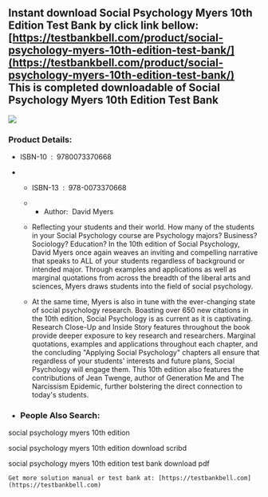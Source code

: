 Instant download **Social Psychology Myers 10th Edition Test Bank** by click link bellow:  
[https://testbankbell.com/product/social-psychology-myers-10th-edition-test-bank/](https://testbankbell.com/product/social-psychology-myers-10th-edition-test-bank/)  
This is completed downloadable of Social Psychology Myers 10th Edition Test Bank
--------------------------------------------------------------------------------


![](https://testbankbell.com/wp-content/uploads/2023/05/social-psychology-myers-10th-tb.jpg)
### Product Details:


* ISBN-10 ‏ : ‎ 9780073370668
* * ISBN-13 ‏ : ‎ 978-0073370668
  * * Author:  David Myers
   
  * Reflecting your students and their world. How many of the students in your Social Psychology course are Psychology majors? Business? Sociology? Education? In the 10th edition of Social Psychology, David Myers once again weaves an inviting and compelling narrative that speaks to ALL of your students regardless of background or intended major. Through examples and applications as well as marginal quotations from across the breadth of the liberal arts and sciences, Myers draws students into the field of social psychology.
 
  * At the same time, Myers is also in tune with the ever-changing state of social psychology research. Boasting over 650 new citations in the 10th edition, Social Psychology is as current as it is captivating. Research Close-Up and Inside Story features throughout the book provide deeper exposure to key research and researchers. Marginal quotations, examples and applications throughout each chapter, and the concluding "Applying Social Psychology" chapters all ensure that regardless of your students' interests and future plans, Social Psychology will engage them. This 10th edition also features the contributions of Jean Twenge, author of Generation Me and The Narcissism Epidemic, further bolstering the direct connection to today's students.
 
* ### People Also Search:

social psychology myers 10th edition

social psychology myers 10th edition download scribd

social psychology myers 10th edition test bank download pdf


    Get more solution manual or test bank at: [https://testbankbell.com](https://testbankbell.com)
